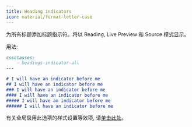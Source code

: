 ```yaml
---
title: Heading indicators
icon: material/format-letter-case
---
```


为所有标题添加标题指示符。将以 Reading, Live Preview 和 Source 模式显示。

用法:

```md
cssclasses:
    - headings-indicator-all
---

# I will have an indicator before me
## I will have an indicator before me
### I will have an indicator before me
#### I will have an indicator before me
##### I will have an indicator before me
###### I will have an indicator before me
```

有关全局启用此选项的样式设置等效项, 请[单击此处](../../Style-Settings/Editor/Headings/index.md#_5)。
